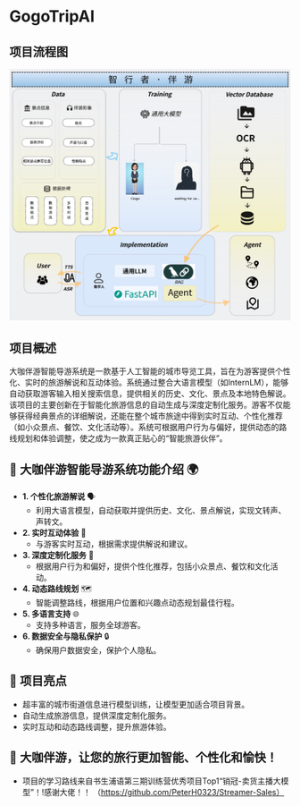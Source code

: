 # GogoTripAI
## 项目流程图
![示例图片](./liuchengtu.png)

## 项目概述
大咖伴游智能导游系统是一款基于人工智能的城市导览工具，旨在为游客提供个性化、实时的旅游解说和互动体验。系统通过整合大语言模型（如InternLM），能够自动获取游客输入相关搜索信息，提供相关的历史、文化、景点及本地特色解说。该项目的主要创新在于智能化旅游信息的自动生成与深度定制化服务。游客不仅能够获得经典景点的详细解说，还能在整个城市旅途中得到实时互动、个性化推荐（如小众景点、餐饮、文化活动等）。系统可根据用户行为与偏好，提供动态的路线规划和体验调整，使之成为一款真正贴心的“智能旅游伙伴”。

## 🌟 大咖伴游智能导游系统功能介绍 🌍
- **1. 个性化旅游解说** 🗣
  - 利用大语言模型，自动获取并提供历史、文化、景点解说，实现文转声、声转文。
- **2. 实时互动体验** 📱
  - 与游客实时互动，根据需求提供解说和建议。
- **3. 深度定制化服务** 🎨
  - 根据用户行为和偏好，提供个性化推荐，包括小众景点、餐饮和文化活动。
- **4. 动态路线规划** 🗺
  - 智能调整路线，根据用户位置和兴趣点动态规划最佳行程。
- **5. 多语言支持** 🌐
  - 支持多种语言，服务全球游客。
- **6. 数据安全与隐私保护** 🔒
  - 确保用户数据安全，保护个人隐私。

## 🚀 项目亮点
- 超丰富的城市街道信息进行模型训练，让模型更加适合项目背景。
- 自动生成旅游信息，提供深度定制化服务。
- 实时互动和动态路线调整，提升旅游体验。

## 🌈 大咖伴游，让您的旅行更加智能、个性化和愉快！



- 项目的学习路线来自书生浦语第三期训练营优秀项目Top1“销冠-卖货主播大模型”！!感谢大佬！！ （https://github.com/PeterH0323/Streamer-Sales）
